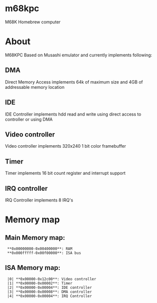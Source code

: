 # m68kpc
 M68K Homebrew computer
# About
  M68KPC Based on Musashi emulator and currently implements following:
 ## DMA
  Direct Memory Access implements 64k of maximum size and 4GB of addressable memory location
 ## IDE
  IDE Controller implements hdd read and write using direct access to controller or using DMA
 ## Video controller
  Video controller implements 320x240 1 bit color framebuffer
 ## Timer
  Timer implements 16 bit count register and interrupt support
 ## IRQ controller
  IRQ Controller implements 8 IRQ's

# Memory map
 ## Main Memory map:
 ```
  **0x00000000-0x00400000**: RAM
  **0x000fffff-0x00f00000**: ISA bus
 ```
 ## ISA Memory map:
 ```
  |0| **0x00000-0x12c00**: Video controller
  |1| **0x00000-0x00002**: Timer
  |2| **0x00000-0x00004**: IDE controller
  |3| **0x00000-0x00008**: DMA controller
  |4| **0x00000-0x00004**: IRQ Controller
 ```
